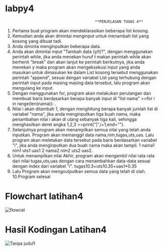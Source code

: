 # labpy4
                                             **PENJELASAN TUGAS 4**
1. Pertama buat program akan mendeklarasikan beberapa list kosong.
2. Kemudian anda akan dimintai menginput untuk menambah list yang kosong yang dibuat tadi.
3. Anda diminta menginputkan beberapa data.
4. Anda akan dimintai input "Tambah data (y/t)?", dengan menggunakan perintah while, jika anda menekan huruf t makan perintah while akan berhenti "break" dan akan lanjut ke perintah berikutnya, jika anda menekan y maka program akan mengeksekusi input yang anda masukan untuk dimasukan ke dalam List kosong tersebut menggunakan perintah "append", sesuai dengan variabel List yang terhubung dengan perintah input pada masing masing data tersebut, lalu program akan mengulang ke input.
5. Dengan menggunakan for, program akan melakukan perulangan dan membuat baris berdasarkan berapa banyak input di "list nama" >>for i in range(len(nama)): .
6. Nilai i akan ditambah 1, dengan menghitung berapa banyak jumlah list di variabel "nama", jika anda menginputkan tiga buah nama, maka penambahan nilai i akan di ulang sebanyak tiga kali, sehingga menghasilkan deret angka 1,2,3 >>print("|",i+1,end="").
7. Selanjutnya program akan menampilkan semua nilai yang telah anda inputkan. Program akan memanggil data nama,nim,tugas,uts,uas. Lalu program akan meletakan data tersebut pada baris berdasarkan variabel "i", jika anda menginputkan dua buah nama maka akan tampil. 1 nama1 nim1 uts1 uas1 2 nama2 nim2 uts2 uas2.
8. Untuk menampilkan nilai Akhir, program akan mengambil nilai rata rata dari nilai tugas,uts,uas dengan cara menambahkan data-data sesuai dengan index dari variabel "i". tugas10.3+uts10.35+uas1*0.35
9. Lalu Program akan mengoutputkan semua data yang telah di olah.
10.Program selesai

# Flowchart latihan4

![flowcat](https://user-images.githubusercontent.com/58107014/69907831-31c0b800-140f-11ea-8d5c-053d9a992cbf.png)

# Hasil Kodingan Latihan4

![Tanpa judul1](https://user-images.githubusercontent.com/58107014/69907841-66347400-140f-11ea-97d0-e7e074bd64fa.png)
